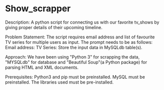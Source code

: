 # Show_scrapper

Description: A python script for connecting us with our favorite tv_shows by giving proper details of their upcoming timeline.

Problem Statement:
The script requires email address and list of favourite TV series for multiple users as input. The prompt needs to be as follows: Email address: TV Series: Store the input data in MySQLdb table(s).

Approach:
We have been using "Python 3" for scrapping the data, "MYSQLdb" for database and "Beautiful Soup"(a Python package) for parsing HTML and XML documents.

Prerequisites:
Python3 and pip must be preinstalled. MySQL must be preinstalled.
The libraries used must be pre-installed.
